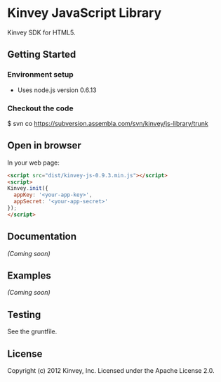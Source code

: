 # Kinvey JavaScript Library

Kinvey SDK for HTML5.

## Getting Started

### Environment setup
  * Uses node.js version 0.6.13

### Checkout the code

  $ svn co https://subversion.assembla.com/svn/kinvey/js-library/trunk

## Open in browser

In your web page:

```html
<script src="dist/kinvey-js-0.9.3.min.js"></script>
<script>
Kinvey.init({
  appKey: '<your-app-key>',
  appSecret: '<your-app-secret>'
});
</script>
```

## Documentation
_(Coming soon)_

## Examples
_(Coming soon)_

## Testing

  See the gruntfile.

## License
Copyright (c) 2012 Kinvey, Inc.
Licensed under the Apache License 2.0.

